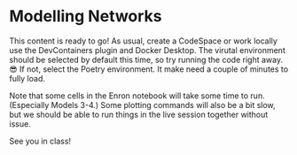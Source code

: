 # Modelling Networks

This content is ready to go! As usual, create a CodeSpace or work locally use the DevContainers plugin and Docker Desktop. The virutal environment should be selected by default this time, so try running the code right away. 😎 If not, select the Poetry environment. It make need a couple of minutes to fully load.

Note that some cells in the Enron notebook will take some time to run. (Especially Models 3-4.) Some plotting commands will also be a bit slow, but we should be able to run things in the live session together without issue.

See you in class!